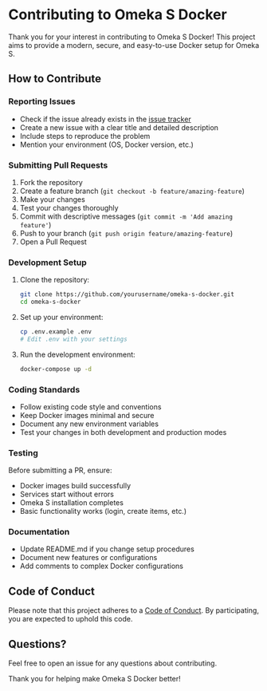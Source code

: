 # Contributing to Omeka S Docker

Thank you for your interest in contributing to Omeka S Docker! This project aims to provide a modern, secure, and easy-to-use Docker setup for Omeka S.

## How to Contribute

### Reporting Issues

- Check if the issue already exists in the [issue tracker](https://github.com/yourusername/omeka-s-docker/issues)
- Create a new issue with a clear title and detailed description
- Include steps to reproduce the problem
- Mention your environment (OS, Docker version, etc.)

### Submitting Pull Requests

1. Fork the repository
2. Create a feature branch (`git checkout -b feature/amazing-feature`)
3. Make your changes
4. Test your changes thoroughly
5. Commit with descriptive messages (`git commit -m 'Add amazing feature'`)
6. Push to your branch (`git push origin feature/amazing-feature`)
7. Open a Pull Request

### Development Setup

1. Clone the repository:
   ```bash
   git clone https://github.com/yourusername/omeka-s-docker.git
   cd omeka-s-docker
   ```

2. Set up your environment:
   ```bash
   cp .env.example .env
   # Edit .env with your settings
   ```

3. Run the development environment:
   ```bash
   docker-compose up -d
   ```

### Coding Standards

- Follow existing code style and conventions
- Keep Docker images minimal and secure
- Document any new environment variables
- Test your changes in both development and production modes

### Testing

Before submitting a PR, ensure:
- Docker images build successfully
- Services start without errors
- Omeka S installation completes
- Basic functionality works (login, create items, etc.)

### Documentation

- Update README.md if you change setup procedures
- Document new features or configurations
- Add comments to complex Docker configurations

## Code of Conduct

Please note that this project adheres to a [Code of Conduct](CODE_OF_CONDUCT.md). By participating, you are expected to uphold this code.

## Questions?

Feel free to open an issue for any questions about contributing.

Thank you for helping make Omeka S Docker better!
